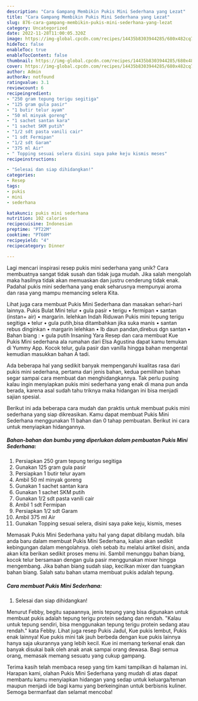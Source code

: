 ```yaml
---
description: "Cara Gampang Membikin Pukis Mini Sederhana yang Lezat"
title: "Cara Gampang Membikin Pukis Mini Sederhana yang Lezat"
slug: 876-cara-gampang-membikin-pukis-mini-sederhana-yang-lezat
category: Uncategorized
date: 2022-11-28T11:00:05.320Z
image: https://img-global.cpcdn.com/recipes/14435b8303944285/680x482cq70/pukis-mini-sederhana-foto-resep-utama.jpg
hideToc: false
enableToc: true
enableTocContent: false
thumbnail: https://img-global.cpcdn.com/recipes/14435b8303944285/680x482cq70/pukis-mini-sederhana-foto-resep-utama.jpg
cover: https://img-global.cpcdn.com/recipes/14435b8303944285/680x482cq70/pukis-mini-sederhana-foto-resep-utama.jpg
author: Admin
authorAv: notfound
ratingvalue: 3.1
reviewcount: 6
recipeingredient:
- "250 gram tepung terigu segitiga"
- "125 gram gula pasir"
- "1 butir telur ayam"
- "50 ml minyak goreng"
- "1 sachet santan kara"
- "1 sachet SKM putih"
- "1/2 sdt pasta vanili cair"
- "1 sdt Fermipan"
- "1/2 sdt Garam"
- "375 ml Air"
- " Topping sesuai selera disini saya pake keju kismis meses"
recipeinstructions:

- "Selesai dan siap dihidangkan!"
categories:
- Resep
tags:
- pukis
- mini
- sederhana

katakunci: pukis mini sederhana 
nutrition: 102 calories
recipecuisine: Indonesian
preptime: "PT22M"
cooktime: "PT60M"
recipeyield: "4"
recipecategory: Dinner

---
```





Lagi mencari inspirasi resep pukis mini sederhana yang unik? Cara membuatnya sangat tidak susah dan tidak juga mudah. Jika salah mengolah maka hasilnya tidak akan memuaskan dan justru cenderung tidak enak. Padahal pukis mini sederhana yang enak seharusnya mempunyai aroma dan rasa yang mampu memancing selera Kita.





Lihat juga cara membuat Pukis Mini Sederhana dan masakan sehari-hari lainnya. Pukis Bulat Mini telur • gula pasir • terigu • fermipan • santan (instan+ air) • margarin. lelehkan Indah Riduwan Pukis mini tepung terigu segitiga • telur • gula putih,bisa ditambahkan jika suka manis • santan rebus dinginkan • margarin lelehkan • lb daun pandan,direbus dgn santan • Bahan biang : • gula putih Insaning Yara Resep dan cara membuat Kue Pukis Mini sederhana ala rumahan dari Elsa Agustina dapat kamu temukan di Yummy App. Kocok telur, gula pasir dan vanilla hingga bahan mengental kemudian masukkan bahan A tadi.

Ada beberapa hal yang sedikit banyak mempengaruhi kualitas rasa dari pukis mini sederhana, pertama dari jenis bahan, kedua pemilihan bahan segar sampai cara membuat dan menghidangkannya. Tak perlu pusing kalau ingin menyiapkan pukis mini sederhana yang enak di mana pun anda berada, karena asal sudah tahu triknya maka hidangan ini bisa menjadi sajian spesial.






Berikut ini ada beberapa cara mudah dan praktis untuk membuat pukis mini sederhana yang siap dikreasikan. Kamu dapat membuat Pukis Mini Sederhana menggunakan 11 bahan dan 0 tahap pembuatan. Berikut ini cara untuk menyiapkan hidangannya.

<!--inarticleads1-->

##### Bahan-bahan dan bumbu yang diperlukan dalam pembuatan Pukis Mini Sederhana:

1. Persiapkan 250 gram tepung terigu segitiga
1. Gunakan 125 gram gula pasir
1. Persiapkan 1 butir telur ayam
1. Ambil 50 ml minyak goreng
1. Gunakan 1 sachet santan kara
1. Gunakan 1 sachet SKM putih
1. Gunakan 1/2 sdt pasta vanili cair
1. Ambil 1 sdt Fermipan
1. Persiapkan 1/2 sdt Garam
1. Ambil 375 ml Air
1. Gunakan  Topping sesuai selera, disini saya pake keju, kismis, meses


Memasak Pukis Mini Sederhana yaitu hal yang dapat dibilang mudah. bila anda baru dalam membuat Pukis Mini Sederhana, kalian akan sedikit kebingungan dalam mengolahnya. oleh sebab itu melalui artikel disini, anda akan kita berikan sedikit proses menu ini. Sambil menunggu bahan biang, kocok telur bersamaan dengan gula pasir menggunakan mixer hingga mengembang. Jika bahan biang sudah siap, kecilkan mixer dan tuangkan bahan biang. Salah satu bahan utama membuat pukis adalah tepung. 

<!--inarticleads2-->

##### Cara membuat Pukis Mini Sederhana:


1. Selesai dan siap dihidangkan!

Menurut Febby, begitu sapaannya, jenis tepung yang bisa digunakan untuk membuat pukis adalah tepung terigu protein sedang dan rendah. &#34;Kalau untuk tepung sendiri, bisa menggunakan tepung terigu protein sedang atau rendah.&#34; kata Febby. Lihat juga resep Pukis Jadul, Kue pukis lembut, Pukis enak lainnya! Kue pukis mini tak jauh berbeda dengan kue pukis lainnya hanya saja ukurannya yang lebih kecil. Kue ini memang terkenal enak dan banyak disukai baik oleh anak anak sampai orang dewasa. Bagi semua orang, memasak memang sesuatu yang cukup gampang. 

Terima kasih telah membaca resep yang tim kami tampilkan di halaman ini. Harapan kami, olahan Pukis Mini Sederhana yang mudah di atas dapat membantu kamu menyiapkan hidangan yang sedap untuk keluarga/teman maupun menjadi ide bagi kamu yang berkeinginan untuk berbisnis kuliner. Semoga bermanfaat dan selamat mencoba!
